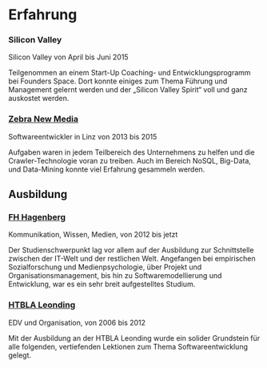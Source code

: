 # Erfahrung

### Silicon Valley

Silicon Valley von April bis Juni 2015

Teilgenommen an einem Start-Up Coaching- und Entwicklungsprogramm bei Founders Space. Dort konnte einiges zum Thema Führung und Management gelernt werden und der „Silicon Valley Spirit“ voll und ganz auskostet werden.

### [Zebra New Media](http://zebra-online.at)

Softwareentwickler in Linz von 2013 bis 2015

Aufgaben waren in jedem Teilbereich des Unternehmens zu helfen und die Crawler-Technologie voran zu treiben. Auch im Bereich NoSQL, Big-Data, und Data-Mining konnte viel Erfahrung gesammeln werden.

## Ausbildung

### [FH Hagenberg](https://www.fh-ooe.at/campus-hagenberg/studiengaenge/bachelor/kommunikation-wissen-medien/)

Kommunikation, Wissen, Medien, von 2012 bis jetzt

Der Studienschwerpunkt lag vor allem auf der Ausbildung zur Schnittstelle zwischen der IT-Welt und der restlichen Welt. Angefangen bei empirischen Sozialforschung und Medienpsychologie, über Projekt und Organisationsmanagement, bis hin zu Softwaremodellierung und Entwicklung, war es ein sehr breit aufgestelltes Studium.

### [HTBLA Leonding](https://www.htl-leonding.at)

EDV und Organisation, von 2006 bis 2012

Mit der Ausbildung an der HTBLA Leonding wurde ein solider Grundstein für alle folgenden, vertiefenden Lektionen zum Thema Softwareentwicklung gelegt.

